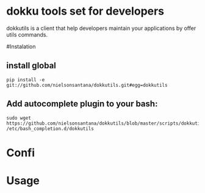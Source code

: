 dokku tools set for developers
==========

dokkutils is a client that help developers maintain your applications by offer 
utils commands.


#Instalation

## install global

    pip install -e git://github.com/nielsonsantana/dokkutils.git#egg=dokkutils

## Add autocomplete plugin to your bash:

    sudo wget https://github.com/nielsonsantana/dokkutils/blob/master/scripts/dokkutils  /etc/bash_completion.d/dokkutils

# Confi


# Usage

# 

